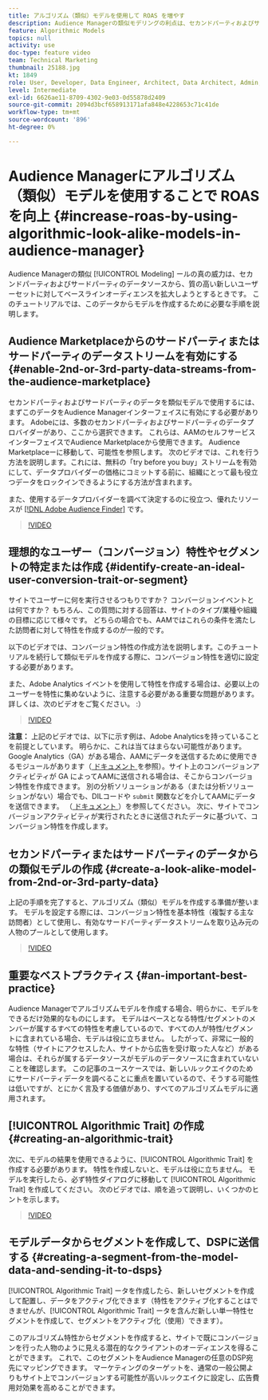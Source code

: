 ```yaml
---
title: アルゴリズム（類似）モデルを使用して ROAS を増やす
description: Audience Managerの類似モデリングの利点は、セカンドパーティおよびサードパーティのデータソースを使用する、まったく新しい質の高いユーザーセットに対して、ベースラインオーディエンスを拡大しようとするときです。 このチュートリアルでは、このデータからモデルを作成する手順を説明します。
feature: Algorithmic Models
topics: null
activity: use
doc-type: feature video
team: Technical Marketing
thumbnail: 25188.jpg
kt: 1849
role: User, Developer, Data Engineer, Architect, Data Architect, Admin, Leader
level: Intermediate
exl-id: 6626ae11-8709-4302-9e03-0d55878d2409
source-git-commit: 2094d3bcf658913171afa848e4228653c71c41de
workflow-type: tm+mt
source-wordcount: '896'
ht-degree: 0%

---
```


# Audience Managerにアルゴリズム（類似）モデルを使用することで ROAS を向上 {#increase-roas-by-using-algorithmic-look-alike-models-in-audience-manager}

Audience Managerの類似 [!UICONTROL Modeling] ールの真の威力は、セカンドパーティおよびサードパーティのデータソースから、質の高い新しいユーザーセットに対してベースラインオーディエンスを拡大しようとするときです。 このチュートリアルでは、このデータからモデルを作成するために必要な手順を説明します。

## Audience Marketplaceからのサードパーティまたはサードパーティのデータストリームを有効にする {#enable-2nd-or-3rd-party-data-streams-from-the-audience-marketplace}

セカンドパーティおよびサードパーティのデータを類似モデルで使用するには、まずこのデータをAudience Managerインターフェイスに有効にする必要があります。 Adobeには、多数のセカンドパーティおよびサードパーティのデータプロバイダーがあり、ここから選択できます。 これらは、AAMのセルフサービスインターフェイスでAudience Marketplaceから使用できます。 Audience Marketplaceーに移動して、可能性を参照します。 次のビデオでは、これを行う方法を説明します。これには、無料の「try before you buy」ストリームを有効にして、データプロバイダーの価格にコミットする前に、組織にとって最も役立つデータをロックインできるようにする方法が含まれます。

また、使用するデータプロバイダーを調べて決定するのに役立つ、優れたリソースが [[!DNL Adobe Audience Finder]](https://www.adobe-audience-finder.com/) です。

>[!VIDEO](https://video.tv.adobe.com/v/30019/?quality=12&captions=jpn)

## 理想的なユーザー（コンバージョン）特性やセグメントの特定または作成 {#identify-create-an-ideal-user-conversion-trait-or-segment}

サイトでユーザーに何を実行させるつもりですか？ コンバージョンイベントとは何ですか？ もちろん、この質問に対する回答は、サイトのタイプ/業種や組織の目標に応じて様々です。 どちらの場合でも、AAMではこれらの条件を満たした訪問者に対して特性を作成するのが一般的です。

以下のビデオでは、コンバージョン特性の作成方法を説明します。このチュートリアルを続行して類似モデルを作成する際に、コンバージョン特性を適切に設定する必要があります。

また、Adobe Analytics イベントを使用して特性を作成する場合は、必要以上のユーザーを特性に集めないように、注意する必要がある重要な問題があります。 詳しくは、次のビデオをご覧ください。 :）

>[!VIDEO](https://video.tv.adobe.com/v/328259/?quality=12&captions=jpn)

**注意：** 上記のビデオでは、以下に示す例は、Adobe Analyticsを持っていることを前提としています。 明らかに、これは当てはまらない可能性があります。 Google Analytics（GA）がある場合、AAMにデータを送信するために使用できるモジュールがあります（[ ドキュメント ](https://experienceleague.adobe.com/docs/audience-manager/user-guide/dil-api/dil-modules.html?lang=ja) を参照）。サイト上のコンバージョンアクティビティが GA によってAAMに送信される場合は、そこからコンバージョン特性を作成できます。 別の分析ソリューションがある（または分析ソリューションがない）場合でも、DILコードや `submit` 関数などを介してAAMにデータを送信できます。 （[ ドキュメント ](https://experienceleague.adobe.com/docs/audience-manager/user-guide/dil-api/dil-overview.html?lang=ja)）を参照してください。 次に、サイトでコンバージョンアクティビティが実行されたときに送信されたデータに基づいて、コンバージョン特性を作成します。

## セカンドパーティまたはサードパーティのデータからの類似モデルの作成 {#create-a-look-alike-model-from-2nd-or-3rd-party-data}

上記の手順を完了すると、アルゴリズム（類似）モデルを作成する準備が整います。 モデルを設定する際には、コンバージョン特性を基本特性（複製する主な訪問者）として使用し、有効なサードパーティデータストリームを取り込み元の人物のプールとして使用します。

>[!VIDEO](https://video.tv.adobe.com/v/30017/?quality-12&captions=jpn)

## 重要なベストプラクティス {#an-important-best-practice}

Audience Managerでアルゴリズムモデルを作成する場合、明らかに、モデルをできるだけ効果的なものにします。 モデルはベースとなる特性/セグメントのメンバーが属するすべての特性を考慮しているので、すべての人が特性/セグメントに含まれている場合、モデルは役に立ちません。 したがって、非常に一般的な特性（サイトにアクセスした人、サイトから広告を受け取った人など）がある場合は、それらが属するデータソースがモデルのデータソースに含まれていないことを確認します。 この記事のユースケースでは、新しいルックエイクのためにサードパーティデータを調べることに重点を置いているので、そうする可能性は低いですが、とにかく言及する価値があり、すべてのアルゴリズムモデルに適用されます。

## [!UICONTROL Algorithmic Trait] の作成 {#creating-an-algorithmic-trait}

次に、モデルの結果を使用できるように、[!UICONTROL Algorithmic Trait] を作成する必要があります。 特性を作成しないと、モデルは役に立ちません。 モデルを実行したら、必ず特性ダイアログに移動して [!UICONTROL Algorithmic Trait] を作成してください。 次のビデオでは、順を追って説明し、いくつかのヒントを示します。

>[!VIDEO](https://video.tv.adobe.com/v/30041/?quality=12&captions=jpn)

## モデルデータからセグメントを作成して、DSPに送信する {#creating-a-segment-from-the-model-data-and-sending-it-to-dsps}

[!UICONTROL Algorithmic Trait] ータを作成したら、新しいセグメントを作成して配置し、データをアクティブ化できます（特性をアクティブ化することはできませんが、[!UICONTROL Algorithmic Trait] ータを含んだ新しい単一特性セグメントを作成して、セグメントをアクティブ化（使用）できます）。

このアルゴリズム特性からセグメントを作成すると、サイトで既にコンバージョンを行った人物のように見える潜在的なクライアントのオーディエンスを得ることができます。 これで、このセグメントをAudience Managerの任意のDSP宛先にマッピングできます。 マーケティングのターゲットを、通常の一般公開よりもサイト上でコンバージョンする可能性が高いルックエイクに設定し、広告費用対効果を高めることができます。
